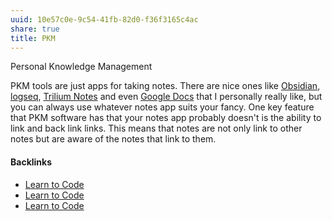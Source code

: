 ```yaml
---
uuid: 10e57c0e-9c54-41fb-82d0-f36f3165c4ac
share: true
title: PKM
---
```

Personal Knowledge Management

PKM tools are just apps for taking notes. There are nice ones like [Obsidian](/f76a085e-f2c8-43bd-a852-47760f01e401), [logseq](/e8047586-3985-4caa-9020-b8a5dde09d50), [Trilium Notes](/ac895e08-776c-4f91-86a6-5108e7634d3d) and even [Google Docs](/27b9ed36-0be3-452d-a583-2c850f101989) that I personally really like, but you can always use whatever notes app suits your fancy. One key feature that PKM software has that your notes app probably doesn't is the ability to link and back link links. This means that notes are not only link to other notes but are aware of the notes that link to them.

#### Backlinks

* [Learn to Code](/130694a5-2d87-49f7-bb8b-123bf5c320a4)
* [Learn to Code](/130694a5-2d87-49f7-bb8b-123bf5c320a4)
* [Learn to Code](/130694a5-2d87-49f7-bb8b-123bf5c320a4)